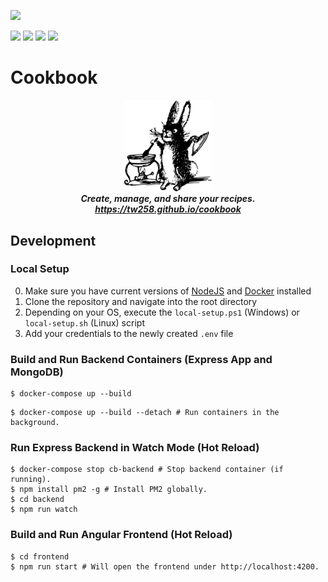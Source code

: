 ![](https://github.com/tw258/cookbook/actions/workflows/ci.yml/badge.svg)

![](https://img.shields.io/badge/Angular-ecf0f1?style=flat&logo=angular&logoColor=2c3e50)   ![](https://img.shields.io/badge/Docker%20Compose-ecf0f1?style=flat&logo=docker&logoColor=2c3e50) ![](https://img.shields.io/badge/NodeJS-ecf0f1?style=flat&logo=nodedotjs&logoColor=2c3e50) ![](https://img.shields.io/badge/MongoDB-ecf0f1?style=flat&logo=mongodb&logoColor=2c3e50)

# Cookbook

<div align="center">
    <img src="documentation/marketing-images/rabbit.svg" width=140px>
    <br>
    <i><strong>Create, manage, and share your recipes.</strong></i>
    <br>
    <u><i><strong>https://tw258.github.io/cookbook</strong></i></u>
</div>

## Development

### Local Setup

0. Make sure you have current versions of [NodeJS](https://nodejs.org/en/) and [Docker](https://www.docker.com/) installed
1. Clone the repository and navigate into the root directory
2. Depending on your OS, execute the `local-setup.ps1` (Windows) or `local-setup.sh` (Linux) script
3. Add your credentials to the newly created `.env` file

### Build and Run Backend Containers (Express App and MongoDB)

```console
$ docker-compose up --build
```
```console
$ docker-compose up --build --detach # Run containers in the background.
```

### Run Express Backend in Watch Mode (Hot Reload)

```console
$ docker-compose stop cb-backend # Stop backend container (if running).
$ npm install pm2 -g # Install PM2 globally.
$ cd backend
$ npm run watch
```

### Build and Run Angular Frontend (Hot Reload)

```console
$ cd frontend
$ npm run start # Will open the frontend under http://localhost:4200.
```

